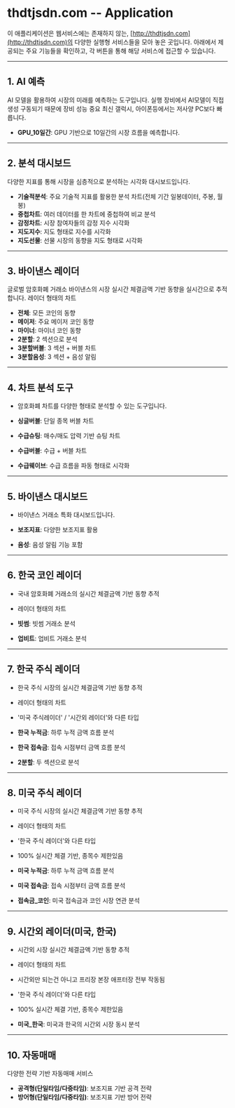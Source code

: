 # thdtjsdn.com -- Application

이 애플리케이션은 웹서비스에는 존재하지 않는, [http://thdtjsdn.com](http://thdtjsdn.com)의 다양한 실행형 서비스들을 모아 놓은 곳입니다. 아래에서 제공되는 주요 기능들을 확인하고, 각 버튼을 통해 해당 서비스에 접근할 수 있습니다.

---

## 1. AI 예측
AI 모델을 활용하여 시장의 미래를 예측하는 도구입니다.
실행 장비에서 AI모델이 직접 생성 구동되기 때문에 장비 성능 중요
최신 갤럭시, 아이폰등에서는 저사양 PC보다 빠릅니다.

- **GPU_10일간**: GPU 기반으로 10일간의 시장 흐름을 예측합니다.

---

## 2. 분석 대시보드
다양한 지표를 통해 시장을 심층적으로 분석하는 시각화 대시보드입니다.

- **기술적분석**: 주요 기술적 지표를 활용한 분석 차트(전체 기간 일봉데이터, 주봉, 월봉)
- **중첩차트**: 여러 데이터를 한 차트에 중첩하여 비교 분석
- **감정차트**: 시장 참여자들의 감정 지수 시각화
- **지도지수**: 지도 형태로 지수를 시각화
- **지도선물**: 선물 시장의 동향을 지도 형태로 시각화

---

## 3. 바이낸스 레이더
글로벌 암호화폐 거래소 바이낸스의 시장 실시간 체결금액 기반 동향을 실시간으로 추적합니다.
레이더 형태의 차트

- **전체**: 모든 코인의 동향
- **메이저**: 주요 메이저 코인 동향
- **마이너**: 마이너 코인 동향
- **2분할**: 2 섹션으로 분석
- **3분할버블**: 3 섹션 + 버블 차트
- **3분할음성**: 3 섹션 + 음성 알림

---

## 4. 차트 분석 도구
- 암호화폐 차트를 다양한 형태로 분석할 수 있는 도구입니다.

- **싱글버블**: 단일 종목 버블 차트
- **수급슈팅**: 매수/매도 압력 기반 슈팅 차트
- **수급버블**: 수급 + 버블 차트
- **수급웨이브**: 수급 흐름을 파동 형태로 시각화

---

## 5. 바이낸스 대시보드
- 바이낸스 거래소 특화 대시보드입니다.

- **보조지표**: 다양한 보조지표 활용
- **음성**: 음성 알림 기능 포함

---

## 6. 한국 코인 레이더
- 국내 암호화폐 거래소의 실시간 체결금액 기반 동향 추적
- 레이더 형태의 차트

- **빗썸**: 빗썸 거래소 분석
- **업비트**: 업비트 거래소 분석

---

## 7. 한국 주식 레이더
- 한국 주식 시장의 실시간 체결금액 기반 동향 추적
- 레이더 형태의 차트
- '미국 주식레이더' / '시간외 레이더'와 다른 타입

- **한국 누적금**: 하루 누적 금액 흐름 분석
- **한국 접속금**: 접속 시점부터 금액 흐름 분석
- **2분할**: 두 섹션으로 분석

---

## 8. 미국 주식 레이더
- 미국 주식 시장의 실시간 체결금액 기반 동향 추적
- 레이더 형태의 차트
- '한국 주식 레이더'와 다른 타입
- 100% 실시간 체결 기반, 종목수 제한있음

- **미국 누적금**: 하루 누적 금액 흐름 분석
- **미국 접속금**: 접속 시점부터 금액 흐름 분석
- **접속금_코인**: 미국 접속금과 코인 시장 연관 분석

---

## 9. 시간외 레이더(미국, 한국)
- 시간외 시장 실시간 체결금액 기반 동향 추적
- 레이더 형태의 차트
- 시간외만 되는건 아니고 프리장 본장 애프터장 전부 작동됨
- '한국 주식 레이더'와 다른 타입
- 100% 실시간 체결 기반, 종목수 제한있음

- **미국_한국**: 미국과 한국의 시간외 시장 동시 분석

---

## 10. 자동매매
다양한 전략 기반 자동매매 서비스

- **공격형(단일타임/다중타임)**: 보조지표 기반 공격 전략
- **방어형(단일타임/다중타임)**: 보조지표 기반 방어 전략
